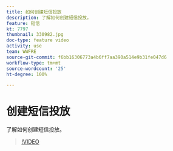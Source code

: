 ```yaml
---
title: 如何创建短信投放
description: 了解如何创建短信投放。
feature: 短信
kt: 7797
thumbnail: 330982.jpg
doc-type: feature video
activity: use
team: WWFRE
source-git-commit: f6bb16306773a4b6ff7aa390a514e9b31fe047d6
workflow-type: tm+mt
source-wordcount: '25'
ht-degree: 100%

---
```



# 创建短信投放

了解如何创建短信投放。

>[!VIDEO](https://video.tv.adobe.com/v/330982)
